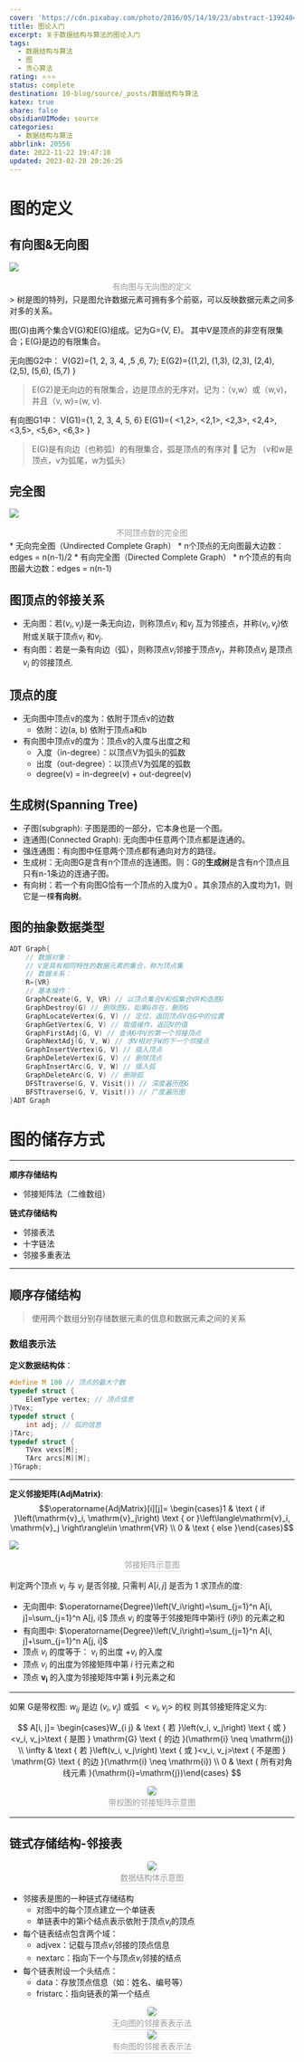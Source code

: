 ```yaml
---
cover: 'https://cdn.pixabay.com/photo/2016/05/14/19/23/abstract-1392404__340.jpg'
title: 图论入门
excerpt: 关于数据结构与算法的图论入门
tags:
  - 数据结构与算法
  - 图
  - 贪心算法
rating: ⭐⭐⭐
status: complete
destination: 10-blog/source/_posts/数据结构与算法
katex: true
share: false
obsidianUIMode: source
categories:
  - 数据结构与算法
abbrlink: 20556
date: 2022-11-22 19:47:10
updated: 2023-02-28 20:26:25
---
```

# 图的定义

## 有向图&无向图
![](https://i.imgur.com/H7bgnXS.png)
<center>

</center>
<center>
    <div style="color:orange; border-bottom: 1px solid #d9d9d9;
    display: inline-block;
    color: #999;
    padding: 2px;"> 有向图与无向图的定义
    </div>
</center>
> 树是图的特列，只是图允许数据元素可拥有多个前驱，可以反映数据元素之间多对多的关系。

图(G)由两个集合V(G)和E(G)组成。记为G=(V, E)。
其中V是顶点的非空有限集合；E(G)是边的有限集合。

无向图G2中：
V(G2)={1, 2, 3, 4, ,5 ,6, 7}; 
E(G2)={(1,2), (1,3), (2,3), (2,4), (2,5), (5,6), (5,7) }

> E(G2)是无向边的有限集合，边是顶点的无序对。记为：（v,w）或（w,v)，并且（v, w)=(w, v).

有向图G1中： 
V(G1)={1, 2, 3, 4, 5, 6} 
E(G1)={ <1,2>, <2,1>, <2,3>, <2,4>, <3,5>, <5,6>, <6,3> }

> E(G)是有向边（也称弧）的有限集合，弧是顶点的有序对  记为 （v和w是顶点，v为弧尾，w为弧头）

## 完全图
![](https://i.imgur.com/QHIMFNI.png)
<center>
    <div style="color:orange; border-bottom: 1px solid #d9d9d9;
    display: inline-block;
    color: #999;
    padding: 2px;"> 不同顶点数的完全图
    </div>
</center>
* 无向完全图（Undirected Complete Graph）
    * n个顶点的无向图最大边数：edges = n(n-1)/2 
* 有向完全图（Directed Complete Graph） 
    * n个顶点的有向图最大边数：edges = n(n-1)

## 图顶点的邻接关系
* 无向图：若$(v_i ,v_j)$是一条无向边，则称顶点$v_i$ 和$v_j$ 互为邻接点，并称$(v_i , v_j)$依附或关联于顶点$v_i$ 和$v_j$. 
* 有向图：若是一条有向边（弧），则称顶点$v_i$邻接于顶点$v_j$，并称顶点$v_j$ 是顶点$v_i$ 的邻接顶点.

## 顶点的度
* 无向图中顶点v的度为：依附于顶点v的边数 
    * 依附：边(a, b) 依附于顶点a和b 
* 有向图中顶点v的度为：顶点v的入度与出度之和 
    * 入度（in-degree）：以顶点V为弧头的弧数 
    * 出度（out-degree）：以顶点V为弧尾的弧数  
    * degree(v) = in-degree(v) + out-degree(v)

## 生成树(Spanning Tree)
* 子图(subgraph): 子图是图的一部分，它本身也是一个图。
* 连通图(Connected Graph): 无向图中任意两个顶点都是连通的。
* 强连通图：有向图中任意两个顶点都有通向对方的路径。
* 生成树：无向图G是含有n个顶点的连通图。则：G的**生成树**是含有n个顶点且只有n-1条边的连通子图。
* 有向树：若一个有向图G恰有一个顶点的入度为0 。其余顶点的入度均为1，则它是一棵**有向树**。

## 图的抽象数据类型
```C
ADT Graph{ 
	// 数据对象： 
	// V是具有相同特性的数据元素的集合，称为顶点集 
	// 数据关系： 
	R={VR} 
	// 基本操作： 
	GraphCreate(G, V, VR) // 以顶点集合V和弧集合VR构造图G				 
    GraphDestroy(G) // 删除图G，如果G存在，删除G 
	GraphLocateVertex(G, V) // 定位，返回顶点V在G中的位置 	 
    GraphGetVertex(G, V) // 取值操作，返回V的值
    GraphFirstAdj(G, V) // 查询G中V的第一个邻接顶点 
    GraphNextAdj(G, V, W) // 求V相对于W的下一个邻接点 
    GraphInsertVertex(G, V) // 插入顶点 
    GraphDeleteVertex(G, V) // 删除顶点 
    GraphInsertArc(G, V, W) // 插入弧 
    GraphDeleteArc(G, V) // 删除弧 
    DFSTtraverse(G, V, Visit()) // 深度遍历图G 
    BFSTtraverse(G, V, Visit()) // 广度遍历图
}ADT Graph
```

# 图的储存方式
---
**顺序存储结构**
* 邻接矩阵法（二维数组）

**链式存储结构**
* 邻接表法
* 十字链法
* 邻接多重表法
---
## 顺序存储结构
> 使用两个数组分别存储数据元素的信息和数据元素之间的关系

### 数组表示法

**定义数据结构体**：
```C
#define M 100 // 顶点的最大个数 
typedef struct { 
	ElemType vertex; // 顶点信息 
}TVex; 
typedef struct { 
	int adj; // 弧的信息 
}TArc; 
typedef struct { 
	TVex vexs[M]; 
	TArc arcs[M][M]; 
}TGraph;
```


----

**定义邻接矩阵(AdjMatrix)**:
$$\operatorname{AdjMatrix}[i][j]= \begin{cases}1 & \text { if }\left(\mathrm{v}_i, \mathrm{v}_j\right) \text { or 
 }\left\langle\mathrm{v}_i, \mathrm{v}_j \right\rangle\in \mathrm{VR} \\ 0 & \text { else }\end{cases}$$


![](https://i.imgur.com/MPWrUUh.png)
<center>
    <div style="color:orange; border-bottom: 1px solid #d9d9d9;
    display: inline-block;
    color: #999;
    padding: 2px;"> 邻接矩阵示意图
    </div>
</center>


判定两个顶点 $v_i$ 与 $v_j$ 是否邻接, 只需判 $A[i, j]$ 是否为 1
求顶点的度:
* 无向图中: $\operatorname{Degree}\left(V_i\right)=\sum_{j=1}^n A[i, j]=\sum_{j=1}^n A[j, i]$
顶点 $v_i$ 的度等于邻接矩阵中第i行 (i列) 的元素之和
* 有向图中: $\operatorname{Degree}\left(V_i\right)=\sum_{j=1}^n A[i, j]+\sum_{j=1}^n A[j, i]$
* 顶点 $v_i$ 的度等于： $v_i$ 的出度 $+v_i$ 的入度
* 顶点 $v_i$ 的出度为邻接矩阵中第 $i$ 行元素之和
* 顶点 $\mathbf{v}_{\mathbf{i}}$ 的入度为邻接矩阵中第 $\mathbf{i}$ 列元素之和

____

如果 G是带权图: $w_{i j}$ 是边 $\left(v_i, v_j\right)$ 或弧 $<v_i, v_j>$ 的权 则其邻接矩阵定义为:

$$
A[i, j]= \begin{cases}W_{i j} & \text { 若 }\left(v_i, v_j\right) \text { 或 }<v_i, v_j>\text { 是图 } \mathrm{G} \text { 的边 }(\mathrm{i} \neq \mathrm{j}) \\ \infty & \text { 若 }\left(v_i, v_j\right) \text { 或 }<v_i, v_j>\text { 不是图 } \mathrm{G} \text { 的边 }(\mathrm{i} \neq \mathrm{i}) \\ 0 & \text { 所有对角线元素 }(\mathrm{i}=\mathrm{j})\end{cases}
$$

<center>
    <img style="border-radius: 0.3125em;
    box-shadow: 0 2px 4px 0 rgba(34,36,38,.12),0 2px 10px 0 rgba(34,36,38,.08);"
    src="https://i.imgur.com/JVnUXAJ.png">
    <br>
    <div style="color:orange; border-bottom: 1px solid #d9d9d9;
    display: inline-block;
    color: #999;
    padding: 2px;">带权图的邻接矩阵示意图
    </div>
</center>

____
## 链式存储结构-邻接表

<center>
    <img style="border-radius: 0.3125em;
    box-shadow: 0 2px 4px 0 rgba(34,36,38,.12),0 2px 10px 0 rgba(34,36,38,.08);"
    src="https://i.imgur.com/EtfXrwC.png">
    <br>
    <div style="color:orange; border-bottom: 1px solid #d9d9d9;
    display: inline-block;
    color: #999;
    padding: 2px;">数据结构体示意图
    </div>
</center>

* 邻接表是图的一种链式存储结构 
	* 对图中的每个顶点建立一个单链表 
	* 单链表中的第i个结点表示依附于顶点$v_i$的顶点 
* 每个链表结点包含两个域： 
	* adjvex：记载与顶点$v_i$邻接的顶点信息 
	* nextarc：指向下一个与顶点$v_i$邻接的结点 
* 每个链表附设一个头结点： 
	* data：存放顶点信息（如：姓名、编号等） 
	* fristarc：指向链表的第一个结点

<center>
    <img style="border-radius: 0.3125em;
    box-shadow: 0 2px 4px 0 rgba(34,36,38,.12),0 2px 10px 0 rgba(34,36,38,.08);"
    src="https://i.imgur.com/JCrHdkR.png">
    <br>
    <div style="color:orange; border-bottom: 1px solid #d9d9d9;
    display: inline-block;
    color: #999;
    padding: 2px;">无向图的邻接表表示法
    </div>
</center>

<center>
    <img style="border-radius: 0.3125em;
    box-shadow: 0 2px 4px 0 rgba(34,36,38,.12),0 2px 10px 0 rgba(34,36,38,.08);"
    src="https://i.imgur.com/ok7J6h4.png">
    <br>
    <div style="color:orange; border-bottom: 1px solid #d9d9d9;
    display: inline-block;
    color: #999;
    padding: 2px;">有向图的邻接表表示法
    </div>
</center>
